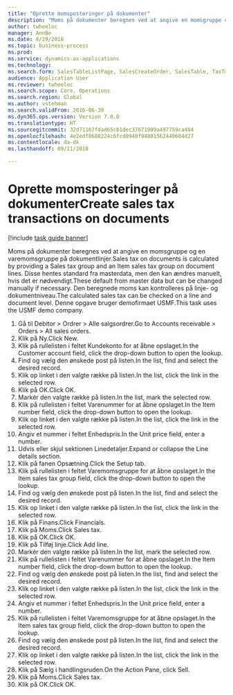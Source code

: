 ```yaml
--- 
title: "Oprette momsposteringer på dokumenter"
description: "Moms på dokumenter beregnes ved at angive en momsgruppe og en varemomsgruppe på dokumentlinjer."
author: twheeloc
manager: AnnBe
ms.date: 8/29/2018
ms.topic: business-process
ms.prod: 
ms.service: dynamics-ax-applications
ms.technology: 
ms.search.form: SalesTableListPage, SalesCreateOrder, SalesTable, TaxTmpWorkTrans
audience: Application User
ms.reviewer: twheeloc
ms.search.scope: Core, Operations
ms.search.region: Global
ms.author: vstehman
ms.search.validFrom: 2016-06-30
ms.dyn365.ops.version: Version 7.0.0
ms.translationtype: HT
ms.sourcegitcommit: 32d71167fdad65cb1dec37671999a497759ca484
ms.openlocfilehash: 4e2edf0688224c6fcd0940f94801562440604d27
ms.contentlocale: da-dk
ms.lasthandoff: 09/11/2018

---
```

# <a name="create-sales-tax-transactions-on-documents"></a><span data-ttu-id="26976-103">Oprette momsposteringer på dokumenter</span><span class="sxs-lookup"><span data-stu-id="26976-103">Create sales tax transactions on documents</span></span>

[!include [task guide banner](../../includes/task-guide-banner.md)]

<span data-ttu-id="26976-104">Moms på dokumenter beregnes ved at angive en momsgruppe og en varemomsgruppe på dokumentlinjer.</span><span class="sxs-lookup"><span data-stu-id="26976-104">Sales tax on documents is calculated by providing a Sales tax group and an Item sales tax group on document lines.</span></span> <span data-ttu-id="26976-105">Disse hentes standard fra masterdata, men den kan ændres manuelt, hvis det er nødvendigt.</span><span class="sxs-lookup"><span data-stu-id="26976-105">These default from master data but can be changed manually if necessary.</span></span> <span data-ttu-id="26976-106">Den beregnede moms kan kontrolleres på linje- og dokumentniveau.</span><span class="sxs-lookup"><span data-stu-id="26976-106">The calculated sales tax can be checked on a line and document level.</span></span> <span data-ttu-id="26976-107">Denne opgave bruger demofirmaet USMF.</span><span class="sxs-lookup"><span data-stu-id="26976-107">This task uses the USMF demo company.</span></span>

1. <span data-ttu-id="26976-108">Gå til Debitor > Ordrer > Alle salgsordrer.</span><span class="sxs-lookup"><span data-stu-id="26976-108">Go to Accounts receivable > Orders > All sales orders.</span></span>
2. <span data-ttu-id="26976-109">Klik på Ny.</span><span class="sxs-lookup"><span data-stu-id="26976-109">Click New.</span></span>
3. <span data-ttu-id="26976-110">Klik på rullelisten i feltet Kundekonto for at åbne opslaget.</span><span class="sxs-lookup"><span data-stu-id="26976-110">In the Customer account field, click the drop-down button to open the lookup.</span></span>
4. <span data-ttu-id="26976-111">Find og vælg den ønskede post på listen.</span><span class="sxs-lookup"><span data-stu-id="26976-111">In the list, find and select the desired record.</span></span>
5. <span data-ttu-id="26976-112">Klik op linket i den valgte række på listen.</span><span class="sxs-lookup"><span data-stu-id="26976-112">In the list, click the link in the selected row.</span></span>
6. <span data-ttu-id="26976-113">Klik på OK.</span><span class="sxs-lookup"><span data-stu-id="26976-113">Click OK.</span></span>
7. <span data-ttu-id="26976-114">Markér den valgte række på listen.</span><span class="sxs-lookup"><span data-stu-id="26976-114">In the list, mark the selected row.</span></span>
8. <span data-ttu-id="26976-115">Klik på rullelisten i feltet Varenummer for at åbne opslaget.</span><span class="sxs-lookup"><span data-stu-id="26976-115">In the Item number field, click the drop-down button to open the lookup.</span></span>
9. <span data-ttu-id="26976-116">Klik op linket i den valgte række på listen.</span><span class="sxs-lookup"><span data-stu-id="26976-116">In the list, click the link in the selected row.</span></span>
10. <span data-ttu-id="26976-117">Angiv et nummer i feltet Enhedspris.</span><span class="sxs-lookup"><span data-stu-id="26976-117">In the Unit price field, enter a number.</span></span>
11. <span data-ttu-id="26976-118">Udvis eller skjul sektionen Linedetaljer.</span><span class="sxs-lookup"><span data-stu-id="26976-118">Expand or collapse the Line details section.</span></span>
12. <span data-ttu-id="26976-119">Klik på fanen Opsætning.</span><span class="sxs-lookup"><span data-stu-id="26976-119">Click the Setup tab.</span></span>
13. <span data-ttu-id="26976-120">Klik på rullelisten i feltet Varemomsgruppe for at åbne opslaget.</span><span class="sxs-lookup"><span data-stu-id="26976-120">In the Item sales tax group field, click the drop-down button to open the lookup.</span></span>
14. <span data-ttu-id="26976-121">Find og vælg den ønskede post på listen.</span><span class="sxs-lookup"><span data-stu-id="26976-121">In the list, find and select the desired record.</span></span>
15. <span data-ttu-id="26976-122">Klik op linket i den valgte række på listen.</span><span class="sxs-lookup"><span data-stu-id="26976-122">In the list, click the link in the selected row.</span></span>
16. <span data-ttu-id="26976-123">Klik på Finans.</span><span class="sxs-lookup"><span data-stu-id="26976-123">Click Financials.</span></span>
17. <span data-ttu-id="26976-124">Klik på Moms.</span><span class="sxs-lookup"><span data-stu-id="26976-124">Click Sales tax.</span></span>
18. <span data-ttu-id="26976-125">Klik på OK.</span><span class="sxs-lookup"><span data-stu-id="26976-125">Click OK.</span></span>
19. <span data-ttu-id="26976-126">Klik på Tilføj linje.</span><span class="sxs-lookup"><span data-stu-id="26976-126">Click Add line.</span></span>
20. <span data-ttu-id="26976-127">Markér den valgte række på listen.</span><span class="sxs-lookup"><span data-stu-id="26976-127">In the list, mark the selected row.</span></span>
21. <span data-ttu-id="26976-128">Klik på rullelisten i feltet Varenummer for at åbne opslaget.</span><span class="sxs-lookup"><span data-stu-id="26976-128">In the Item number field, click the drop-down button to open the lookup.</span></span>
22. <span data-ttu-id="26976-129">Find og vælg den ønskede post på listen.</span><span class="sxs-lookup"><span data-stu-id="26976-129">In the list, find and select the desired record.</span></span>
23. <span data-ttu-id="26976-130">Klik op linket i den valgte række på listen.</span><span class="sxs-lookup"><span data-stu-id="26976-130">In the list, click the link in the selected row.</span></span>
24. <span data-ttu-id="26976-131">Angiv et nummer i feltet Enhedspris.</span><span class="sxs-lookup"><span data-stu-id="26976-131">In the Unit price field, enter a number.</span></span>
25. <span data-ttu-id="26976-132">Klik på rullelisten i feltet Varemomsgruppe for at åbne opslaget.</span><span class="sxs-lookup"><span data-stu-id="26976-132">In the Item sales tax group field, click the drop-down button to open the lookup.</span></span>
26. <span data-ttu-id="26976-133">Find og vælg den ønskede post på listen.</span><span class="sxs-lookup"><span data-stu-id="26976-133">In the list, find and select the desired record.</span></span>
27. <span data-ttu-id="26976-134">Klik op linket i den valgte række på listen.</span><span class="sxs-lookup"><span data-stu-id="26976-134">In the list, click the link in the selected row.</span></span>
28. <span data-ttu-id="26976-135">Klik på Sælg i handlingsruden.</span><span class="sxs-lookup"><span data-stu-id="26976-135">On the Action Pane, click Sell.</span></span>
29. <span data-ttu-id="26976-136">Klik på Moms.</span><span class="sxs-lookup"><span data-stu-id="26976-136">Click Sales tax.</span></span>
30. <span data-ttu-id="26976-137">Klik på OK.</span><span class="sxs-lookup"><span data-stu-id="26976-137">Click OK.</span></span>


